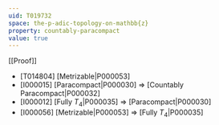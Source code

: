 ```yaml
---
uid: T019732
space: the-p-adic-topology-on-mathbb{z}
property: countably-paracompact
value: true
---
```

[[Proof]]

* [T014804] [Metrizable|P000053]
* [I000015] [Paracompact|P000030] => [Countably Paracompact|P000032]
* [I000012] [Fully $T_4$|P000035] => [Paracompact|P000030]
* [I000056] [Metrizable|P000053] => [Fully $T_4$|P000035]

